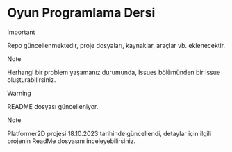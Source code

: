 # Oyun Programlama Dersi

> [!IMPORTANT] 
> Repo güncellenmektedir, proje dosyaları, kaynaklar, araçlar vb. eklenecektir.

> [!NOTE] 
> Herhangi bir problem yaşamanız durumunda, Issues bölümünden bir issue oluşturabilirsiniz.

> [!WARNING] 
> README dosyası güncelleniyor.

> [!NOTE] 
> Platformer2D projesi 18.10.2023 tarihinde güncellendi, detaylar için ilgili projenin ReadMe dosyasını inceleyebilirsiniz.



